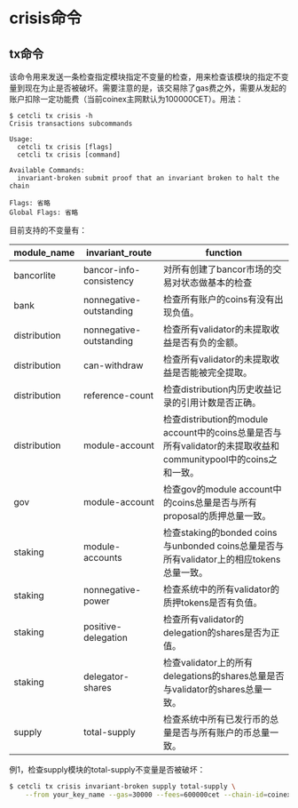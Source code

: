 # crisis命令



## tx命令

该命令用来发送一条检查指定模块指定不变量的检查，用来检查该模块的指定不变量到现在为止是否被破坏。需要注意的是，该交易除了gas费之外，需要从发起的账户扣除一定功能费（当前coinex主网默认为100000CET）。用法：

```
$ cetcli tx crisis -h
Crisis transactions subcommands

Usage:
  cetcli tx crisis [flags]
  cetcli tx crisis [command]

Available Commands:
  invariant-broken submit proof that an invariant broken to halt the chain

Flags: 省略
Global Flags: 省略
```

目前支持的不变量有：

| module_name  | invariant_route         | function                                                     |
| ------------ | ----------------------- | ------------------------------------------------------------ |
| bancorlite   | bancor-info-consistency | 对所有创建了bancor市场的交易对状态做基本的检查               |
| bank         | nonnegative-outstanding | 检查所有账户的coins有没有出现负值。                          |
| distribution | nonnegative-outstanding | 检查所有validator的未提取收益是否有负的金额。                |
| distribution | can-withdraw            | 检查所有validator的未提取收益是否能被完全提取。              |
| distribution | reference-count         | 检查distribution内历史收益记录的引用计数是否正确。           |
| distribution | module-account          | 检查distribution的module account中的coins总量是否与所有validator的未提取收益和communitypool中的coins之和一致。 |
| gov          | module-account          | 检查gov的module account中的coins总量是否与所有proposal的质押总量一致。 |
| staking      | module-accounts         | 检查staking的bonded coins与unbonded coins总量是否与所有validator上的相应tokens总量一致。 |
| staking      | nonnegative-power       | 检查系统中的所有validator的质押tokens是否有负值。            |
| staking      | positive-delegation     | 检查所有validator的delegation的shares是否为正值。            |
| staking      | delegator-shares        | 检查validator上的所有delegations的shares总量是否与validator的shares总量一致。 |
| supply       | total-supply            | 检查系统中所有已发行币的总量是否与所有账户的币总量一致。     |

例1，检查supply模块的total-supply不变量是否被破坏：

```bash
$ cetcli tx crisis invariant-broken supply total-supply \
	--from your_key_name --gas=30000 --fees=600000cet --chain-id=coinexdex
```

